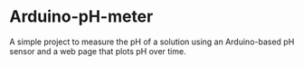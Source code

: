# Arduino-pH-meter
A simple project to measure the pH of a solution using an Arduino-based pH sensor and a web page that plots pH over time.
